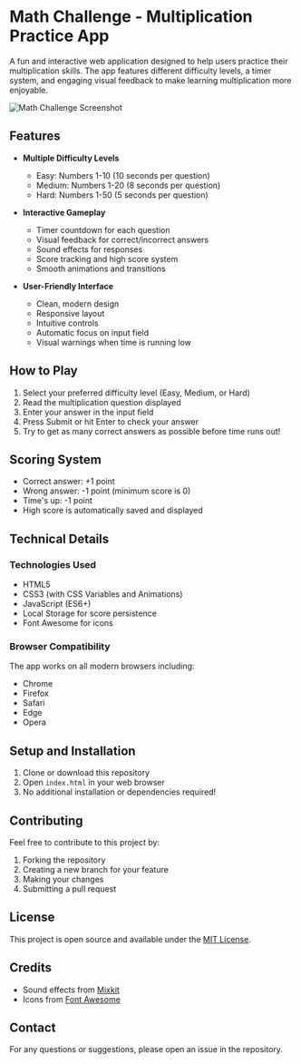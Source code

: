 # Math Challenge - Multiplication Practice App

A fun and interactive web application designed to help users practice their multiplication skills. The app features different difficulty levels, a timer system, and engaging visual feedback to make learning multiplication more enjoyable.

![Math Challenge Screenshot](screenshot.png)

## Features

- **Multiple Difficulty Levels**
  - Easy: Numbers 1-10 (10 seconds per question)
  - Medium: Numbers 1-20 (8 seconds per question)
  - Hard: Numbers 1-50 (5 seconds per question)

- **Interactive Gameplay**
  - Timer countdown for each question
  - Visual feedback for correct/incorrect answers
  - Sound effects for responses
  - Score tracking and high score system
  - Smooth animations and transitions

- **User-Friendly Interface**
  - Clean, modern design
  - Responsive layout
  - Intuitive controls
  - Automatic focus on input field
  - Visual warnings when time is running low

## How to Play

1. Select your preferred difficulty level (Easy, Medium, or Hard)
2. Read the multiplication question displayed
3. Enter your answer in the input field
4. Press Submit or hit Enter to check your answer
5. Try to get as many correct answers as possible before time runs out!

## Scoring System

- Correct answer: +1 point
- Wrong answer: -1 point (minimum score is 0)
- Time's up: -1 point
- High score is automatically saved and displayed

## Technical Details

### Technologies Used
- HTML5
- CSS3 (with CSS Variables and Animations)
- JavaScript (ES6+)
- Local Storage for score persistence
- Font Awesome for icons

### Browser Compatibility
The app works on all modern browsers including:
- Chrome
- Firefox
- Safari
- Edge
- Opera

## Setup and Installation

1. Clone or download this repository
2. Open `index.html` in your web browser
3. No additional installation or dependencies required!

## Contributing

Feel free to contribute to this project by:
1. Forking the repository
2. Creating a new branch for your feature
3. Making your changes
4. Submitting a pull request

## License

This project is open source and available under the [MIT License](LICENSE).

## Credits

- Sound effects from [Mixkit](https://mixkit.co/)
- Icons from [Font Awesome](https://fontawesome.com/)

## Contact

For any questions or suggestions, please open an issue in the repository. 